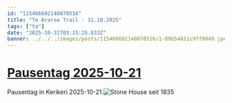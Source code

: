 ```yaml
---
id: "115466602140870516"
title: "Te Araroa Trail - 31.10.2025"
tags: ["ta"]
date: "2025-10-31T03:15:25.833Z"
banner: ../../../images/posts/115466602140870516/1-09b54811c9ff9049.jpeg
---
```


# [Pausentag 2025-10-21](../../../images/posts/115466602140870516/1-09b54811c9ff9049.jpeg)

Pausentag in Kerikeri 2025-10-21.![Stone House seit 1835](../../../images/posts/115466602140870516/2-149addbcf245f8be.jpeg)
